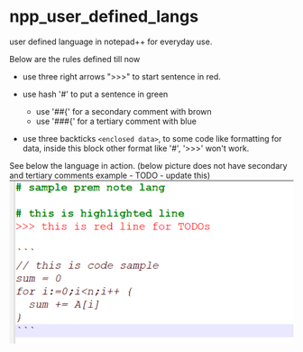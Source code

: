 # npp_user_defined_langs
user defined language in notepad++ for everyday use.

Below are the rules defined till now 

- use three right arrows ">>>" to start sentence in red.

- use hash '#' to put a sentence in green
  - use '##{' for a secondary comment with brown
  - use '###{' for a tertiary comment with blue

- use three backticks ``` <enclosed data> ```, to some code like formatting for data, inside this block other format like '#', '>>>' won't work.

See below the language in action.  (below picture does not have secondary and tertiary comments example - TODO - update this)
![Alt text](prem_note.png?raw=true "Prem Note")